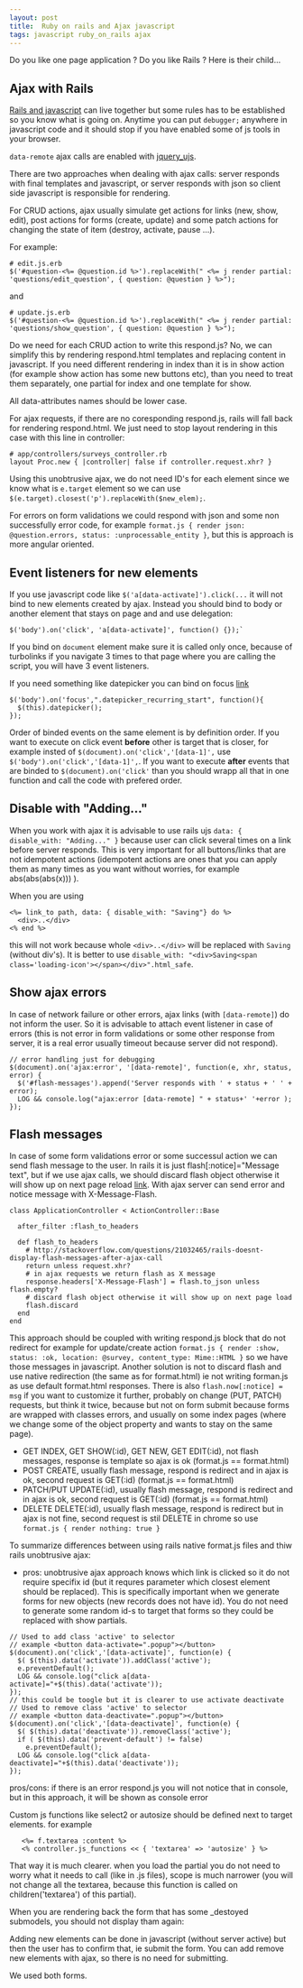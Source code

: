 ```yaml
---
layout: post
title:  Ruby on rails and Ajax javascript
tags: javascript ruby_on_rails ajax
---
```


Do you like one page application ? Do you like Rails ? Here is their child...

Ajax with Rails
---

[Rails and
javascript](http://edgeguides.rubyonrails.org/working_with_javascript_in_rails.html)
can live together but some rules has to be established so you know what is going
on. Anytime you can put `debugger;` anywhere in javascript code and it should
stop if you have enabled some of js tools in your browser.

`data-remote` ajax calls are enabled with
[jquery_ujs](https://github.com/rails/jquery-ujs/wiki).

There are two approaches when dealing with ajax calls: server responds with
final templates and javascript, or server responds with json so client side
javascript is responsible for rendering.

For CRUD actions, ajax usually simulate get actions for links (new, show, edit),
post actions for forms (create, update) and some patch actions for changing the
state of item (destroy, activate, pause ...).

For example:

    # edit.js.erb
    $('#question-<%= @question.id %>').replaceWith(" <%= j render partial: 'questions/edit_question', { question: @question } %>");

and

    # update.js.erb
    $('#question-<%= @question.id %>').replaceWith(" <%= j render partial: 'questions/show_question', { question: @question } %>");


Do we need for each CRUD action to write this respond.js? No, we can simplify
this by rendering respond.html templates and replacing content in javascript. If
you need different rendering in index than it is in show action (for example
show action has some new buttons etc), than you need to treat them separately,
one partial for index and one template for show.

All data-attributes names should be lower case.

For ajax requests, if there are no coresponding respond.js, rails will fall back
for rendering respond.html. We just need to stop layout rendering in this case
with this line in controller:

    # app/controllers/surveys_controller.rb
    layout Proc.new { |controller| false if controller.request.xhr? }


Using this unobtrusive ajax, we do not need ID's for each element since we know
what is `e.target` element so we can use
`$(e.target).closest('p').replaceWith($new_elem);`.

For errors on form validations we could respond with json and some non
successfully error code, for example `format.js { render json: @question.errors,
status: :unprocessable_entity }`, but this is approach is more angular oriented.

Event listeners for new elements
---

If you use javascript code like `$('a[data-activate]').click(...` it will not
bind to new elements created by ajax. Instead you should bind to body or another
element that stays on page and and use delegation:

    $('body').on('click', 'a[data-activate]', function() {});` 

If you  bind on `document` element make sure it is called only once, because of
turbolinks if you navigate 3 times to that page where you are calling the
script, you will have 3 event listeners.

If you need something like datepicker you can bind on focus
[link](http://stackoverflow.com/questions/10433154/putting-datepicker-on-dynamically-created-elements-jquery-jqueryui)

    $('body').on('focus',".datepicker_recurring_start", function(){
      $(this).datepicker();
    });


Order of binded events on the same element is by definition order. If you want
to execute on click event **before** other is target that is closer, for example
insted of `$(document).on('click','[data-1]',` use
`$('body').on('click','[data-1]',`. If you want to execute **after** events that
are binded to `$(document).on('click'` than you should wrapp all that in one
function and call the code with prefered order.

Disable with "Adding..." 
----

When you work with ajax it is advisable to use rails ujs `data: { disable_with:
"Adding..." }` because user can click several times on a link before server
responds. This is very important for all buttons/links that are not idempotent
actions (idempotent actions are ones that you can apply them as many times as
you want without worries, for example abs(abs(abs(x))) ).

When you are using

~~~
<%= link_to path, data: { disable_with: "Saving"} do %>
  <div>..</div>
<% end %>
~~~

this will not work because whole `<div>..</div>` will
be replaced with `Saving` (without div's). It is better to use `disable_with:
"<div>Saving<span class='loading-icon'></span></div>".html_safe`.

Show ajax errors
---

In case of network failure or other errors, ajax links (with `[data-remote]`) do
not inform the user. So it is advisable to attach event listener in case of
errors (this is not error in form validations or some other response from
server, it is a real error usually timeout because server did not respond).

    // error handling just for debugging
    $(document).on('ajax:error', '[data-remote]', function(e, xhr, status, error) {
      $('#flash-messages').append('Server responds with ' + status + ' ' + error);
      LOG && console.log("ajax:error [data-remote] " + status+' '+error );
    });



Flash messages
---

In case of some form validations error or some successul action we can send
flash message to the user. In rails it is just flash[:notice]="Message text",
but if we use ajax calls, we should discard flash object otherwise it will show
up on next page reload
[link](http://stackoverflow.com/questions/21032465/rails-doesnt-display-flash-messages-after-ajax-call).
With ajax server can send error and notice message with X-Message-Flash.

    class ApplicationController < ActionController::Base
      
      after_filter :flash_to_headers                                       
      
      def flash_to_headers                                                 
        # http://stackoverflow.com/questions/21032465/rails-doesnt-display-flash-messages-after-ajax-call
        return unless request.xhr?
        # in ajax requests we return flash as X message                    
        response.headers['X-Message-Flash'] = flash.to_json unless flash.empty? 
        # discard flash object otherwise it will show up on next page load 
        flash.discard 
      end                                                                  
    end 

This approach should be coupled with writing respond.js block that do not
redirect for example for update/create action `format.js { render :show, status:
:ok, location: @survey, content_type: Mime::HTML }` so we have those messages in
javascript. Another solution is not to discard flash and use native redirection
(the same as for format.html) ie not writing forman.js as use default
format.html responses. There is also `flash.now[:notice] = msg` if you want to
customize it further, probably on change (PUT, PATCH) requests, but think it
twice, because but not on form submit because forms are wrapped with classes
errors, and usually on some index pages (where we change some of the object
property and wants to stay on the same page).

* GET INDEX, GET SHOW(:id), GET NEW, GET EDIT(:id), not flash messages, response is template so ajax is ok (format.js == format.html)
* POST CREATE, usually flash message, respond is redirect and in ajax is ok, second request is GET(:id) (format.js == format.html)
* PATCH/PUT UPDATE(:id), usually flash message, respond is redirect and in ajax is ok, second request is GET(:id) (format.js == format.html)
* DELETE DELETE(:id), usually flash message, respond is redirect but in ajax is not fine, second request is stil DELETE in chrome so use `format.js { render nothing: true }` 


To summarize differences between using rails native format.js files and thiw rails unobtrusive ajax:
* pros: unobtrusive ajax approach knows which link is clicked so it do not require specifix id (but it requres parameter which closest element should be replaced). This is specifically important when we generate forms for new objects (new records does not have id). You do not need to generate some random id-s to target that forms so they could be replaced with show partials.


~~~
// Used to add class 'active' to selector
// example <button data-activate=".popup"></button>
$(document).on('click','[data-activate]', function(e) {
  $( $(this).data('activate')).addClass('active');
  e.preventDefault();
  LOG && console.log("click a[data-activate]="+$(this).data('activate'));
});
// this could be toogle but it is clearer to use activate deactivate
// Used to remove class 'active' to selector
// example <button data-deactivate=".popup"></button>
$(document).on('click','[data-deactivate]', function(e) {
  $( $(this).data('deactivate')).removeClass('active');
  if ( $(this).data('prevent-default') != false)
    e.preventDefault();
  LOG && console.log("click a[data-deactivate]="+$(this).data('deactivate'));
});
~~~


pros/cons: if there is an error respond.js you will not notice that in console, but in this approach, it will be shown as console error 

Custom js functions like select2 or autosize should be defined next to target
elements. for example

~~~
   <%= f.textarea :content %>
   <% controller.js_functions << { 'textarea' => 'autosize' } %>
~~~

That way it is much clearer. when you load the partial you do not need to worry what it needs to call (like in .js files), scope is much narrower (you will not change all the textarea, because this function is called on children('textarea') of this partial).

When you are rendering back the form that has some _destoyed submodels, you should not display tham again:


Adding new elements can be done in javascript (without server active) but then the user has to confirm that, ie submit the form.
You can add remove new elements with ajax, so there is no need for submitting.

We used both forms.

